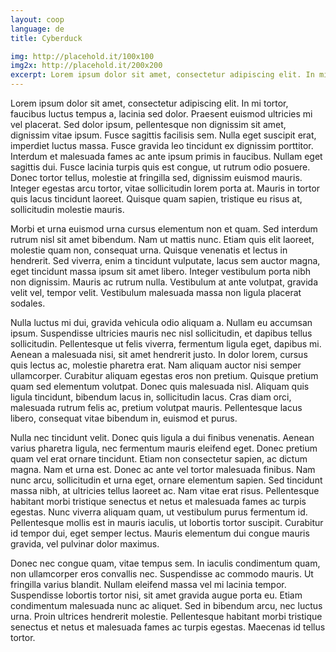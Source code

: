 ```yaml
---
layout: coop
language: de
title: Cyberduck

img: http://placehold.it/100x100
img2x: http://placehold.it/200x200
excerpt: Lorem ipsum dolor sit amet, consectetur adipiscing elit. In mi tortor, faucibus luctus tempus a, lacinia sed dolor. Praesent euismod ultricies mi vel placerat. Sed dolor ipsum, pellentesque non dignissim sit amet, dignissim vitae ipsum. Fusce sagittis facilisis sem. Nulla eget suscipit erat, imperdiet luctus massa. Fusce gravida leo tincidunt ex dignissim porttitor. Interdum et malesuada fames ac ante ipsum primis in faucibus. Nullam eget sagittis dui. Fusce lacinia turpis quis est congue, ut rutrum odio posuere. Donec tortor tellus, molestie at fringilla sed, dignissim euismod mauris. Integer egestas arcu tortor, vitae sollicitudin lorem porta at. Mauris in tortor quis lacus tincidunt laoreet. Quisque quam sapien, tristique eu risus at, sollicitudin molestie mauris.
---
```

Lorem ipsum dolor sit amet, consectetur adipiscing elit. In mi tortor, faucibus luctus tempus a, lacinia sed dolor. Praesent euismod ultricies mi vel placerat. Sed dolor ipsum, pellentesque non dignissim sit amet, dignissim vitae ipsum. Fusce sagittis facilisis sem. Nulla eget suscipit erat, imperdiet luctus massa. Fusce gravida leo tincidunt ex dignissim porttitor. Interdum et malesuada fames ac ante ipsum primis in faucibus. Nullam eget sagittis dui. Fusce lacinia turpis quis est congue, ut rutrum odio posuere. Donec tortor tellus, molestie at fringilla sed, dignissim euismod mauris. Integer egestas arcu tortor, vitae sollicitudin lorem porta at. Mauris in tortor quis lacus tincidunt laoreet. Quisque quam sapien, tristique eu risus at, sollicitudin molestie mauris.

Morbi et urna euismod urna cursus elementum non et quam. Sed interdum rutrum nisl sit amet bibendum. Nam ut mattis nunc. Etiam quis elit laoreet, molestie quam non, consequat urna. Quisque venenatis et lectus in hendrerit. Sed viverra, enim a tincidunt vulputate, lacus sem auctor magna, eget tincidunt massa ipsum sit amet libero. Integer vestibulum porta nibh non dignissim. Mauris ac rutrum nulla. Vestibulum at ante volutpat, gravida velit vel, tempor velit. Vestibulum malesuada massa non ligula placerat sodales.

Nulla luctus mi dui, gravida vehicula odio aliquam a. Nullam eu accumsan ipsum. Suspendisse ultricies mauris nec nisl sollicitudin, et dapibus tellus sollicitudin. Pellentesque ut felis viverra, fermentum ligula eget, dapibus mi. Aenean a malesuada nisi, sit amet hendrerit justo. In dolor lorem, cursus quis lectus ac, molestie pharetra erat. Nam aliquam auctor nisi semper ullamcorper. Curabitur aliquam egestas eros non pretium. Quisque pretium quam sed elementum volutpat. Donec quis malesuada nisl. Aliquam quis ligula tincidunt, bibendum lacus in, sollicitudin lacus. Cras diam orci, malesuada rutrum felis ac, pretium volutpat mauris. Pellentesque lacus libero, consequat vitae bibendum in, euismod et purus.

Nulla nec tincidunt velit. Donec quis ligula a dui finibus venenatis. Aenean varius pharetra ligula, nec fermentum mauris eleifend eget. Donec pretium quam vel erat ornare tincidunt. Etiam non consectetur sapien, ac dictum magna. Nam et urna est. Donec ac ante vel tortor malesuada finibus. Nam nunc arcu, sollicitudin et urna eget, ornare elementum sapien. Sed tincidunt massa nibh, at ultricies tellus laoreet ac. Nam vitae erat risus. Pellentesque habitant morbi tristique senectus et netus et malesuada fames ac turpis egestas. Nunc viverra aliquam quam, ut vestibulum purus fermentum id. Pellentesque mollis est in mauris iaculis, ut lobortis tortor suscipit. Curabitur id tempor dui, eget semper lectus. Mauris elementum dui congue mauris gravida, vel pulvinar dolor maximus.

Donec nec congue quam, vitae tempus sem. In iaculis condimentum quam, non ullamcorper eros convallis nec. Suspendisse ac commodo mauris. Ut fringilla varius blandit. Nullam eleifend massa vel mi lacinia tempor. Suspendisse lobortis tortor nisi, sit amet gravida augue porta eu. Etiam condimentum malesuada nunc ac aliquet. Sed in bibendum arcu, nec luctus urna. Proin ultrices hendrerit molestie. Pellentesque habitant morbi tristique senectus et netus et malesuada fames ac turpis egestas. Maecenas id tellus tortor.
